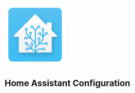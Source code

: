 ![Home Assistant Logo](https://github.com/nagubal/home-assistant-config/blob/master/config/images/ha.png "Home Assistant Logo")

# Home Assistant Configuration

